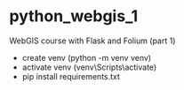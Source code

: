 # python_webgis_1
WebGIS course with Flask and Folium (part 1)

- create venv (python -m venv venv)
- activate venv (venv\Scripts\activate)
- pip install requirements.txt
